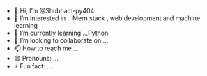 - 👋 Hi, I’m @Shubham-py404
- 👀 I’m interested in .. Mern stack , web development and machine learning 
- 🌱 I’m currently learning ...Python 
- 💞️ I’m looking to collaborate on ...
- 📫 How to reach me ...
- 😄 Pronouns: ...
- ⚡ Fun fact: ...

<!---
Shubham-py404/Shubham-py404 is a ✨ special ✨ repository because its `README.md` (this file) appears on your GitHub profile.
You can click the Preview link to take a look at your changes.
--->
